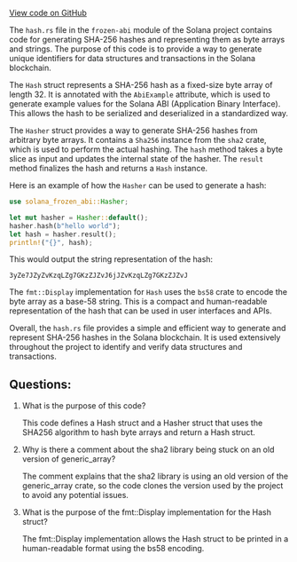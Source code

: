 
[View code on GitHub](https://github.com/solana-labs/solana/blob/master/frozen-abi/src/hash.rs)

The `hash.rs` file in the `frozen-abi` module of the Solana project contains code for generating SHA-256 hashes and representing them as byte arrays and strings. The purpose of this code is to provide a way to generate unique identifiers for data structures and transactions in the Solana blockchain.

The `Hash` struct represents a SHA-256 hash as a fixed-size byte array of length 32. It is annotated with the `AbiExample` attribute, which is used to generate example values for the Solana ABI (Application Binary Interface). This allows the hash to be serialized and deserialized in a standardized way.

The `Hasher` struct provides a way to generate SHA-256 hashes from arbitrary byte arrays. It contains a `Sha256` instance from the `sha2` crate, which is used to perform the actual hashing. The `hash` method takes a byte slice as input and updates the internal state of the hasher. The `result` method finalizes the hash and returns a `Hash` instance.

Here is an example of how the `Hasher` can be used to generate a hash:

```rust
use solana_frozen_abi::Hasher;

let mut hasher = Hasher::default();
hasher.hash(b"hello world");
let hash = hasher.result();
println!("{}", hash);
```

This would output the string representation of the hash:

```
3yZe7JZyZvKzqLZg7GKzZJZvJ6jJZvKzqLZg7GKzZJZvJ
```

The `fmt::Display` implementation for `Hash` uses the `bs58` crate to encode the byte array as a base-58 string. This is a compact and human-readable representation of the hash that can be used in user interfaces and APIs.

Overall, the `hash.rs` file provides a simple and efficient way to generate and represent SHA-256 hashes in the Solana blockchain. It is used extensively throughout the project to identify and verify data structures and transactions.
## Questions: 
 1. What is the purpose of this code?
    
    This code defines a Hash struct and a Hasher struct that uses the SHA256 algorithm to hash byte arrays and return a Hash struct.

2. Why is there a comment about the sha2 library being stuck on an old version of generic_array?
    
    The comment explains that the sha2 library is using an old version of the generic_array crate, so the code clones the version used by the project to avoid any potential issues.

3. What is the purpose of the fmt::Display implementation for the Hash struct?
    
    The fmt::Display implementation allows the Hash struct to be printed in a human-readable format using the bs58 encoding.